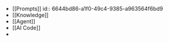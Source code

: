 - [[Prompts]]
  id:: 6644bd86-a1f0-49c4-9385-a963564f6bd9
- [[Knowledge]]
- [[Agent]]
- [[AI Code]]
-